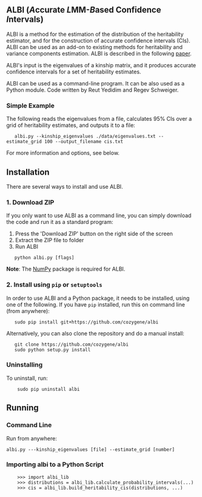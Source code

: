 ## ALBI  (*A*ccurate *L*MM-*B*ased Confidence *I*ntervals)

ALBI is a method for the estimation of the distribution of the heritability estimator, and for the construction of accurate confidence intervals (CIs). ALBI can be used as an add-on to existing methods for heritability and variance components estimation. ALBI is described in the following [paper](http://).

ALBI's input is the eigenvalues of a kinship matrix, and it produces accurate confidence intervals for a set of heritability estimates.

ALBI can be used as a command-line program. It can be also used as a Python module. Code written by Reut Yedidim and Regev Schweiger.

### Simple Example

The following reads the eigenvalues from a file, calculates 95% CIs over a grid of heritability estimates, and outputs it to a file:

```
   albi.py --kinship_eigenvalues ./data/eigenvalues.txt --estimate_grid 100 --output_filename cis.txt
```
For more information and options, see below.

## Installation

There are several ways to install and use ALBI.

### 1. Download ZIP

If you only want to use ALBI as a command line, you can simply download the code and run it as a standard program:

1. Press the 'Download ZIP' button on the right side of the screen
2. Extract the ZIP file to folder
3. Run ALBI

```
   python albi.py [flags]
```

**Note**: The [NumPy](http://www.numpy.org/) package is required for ALBI.

### 2. Install using `pip` or `setuptools`

In order to use ALBI and a Python package, it needs to be installed, using one of the following. If you have `pip` installed, run this on command line (from anywhere): 

```
   sudo pip install git+https://github.com/cozygene/albi
```

Alternatively, you can also clone the repository and do a manual install:

```
   git clone https://github.com/cozygene/albi
   sudo python setup.py install
```
### Uninstalling

To uninstall, run:
```
    sudo pip uninstall albi
```    

## Running

### Command Line

Run from anywhere:
```
albi.py ---kinship_eigenvalues [file] --estimate_grid [number]
```
 
### Importing albi to a Python Script

```
    >>> import albi_lib
    >>> distributions = albi_lib.calculate_probability_intervals(...)
    >>> cis = albi_lib.build_heritability_cis(distributions, ...)

```

